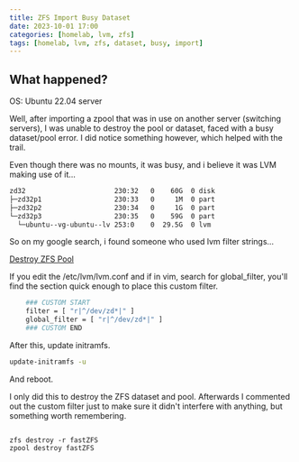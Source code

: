 ```yaml
---
title: ZFS Import Busy Dataset
date: 2023-10-01 17:00
categories: [homelab, lvm, zfs]
tags: [homelab, lvm, zfs, dataset, busy, import]
---
```


## What happened?

OS: Ubuntu 22.04 server

Well, after importing a zpool that was in use on another server (switching servers), I was unable to destroy the pool or dataset, faced with a busy dataset/pool error. I did notice something however, which helped with the trail.

Even though there was no mounts, it was busy, and i believe it was LVM making use of it...

```bash
zd32                      230:32   0    60G  0 disk
├─zd32p1                  230:33   0     1M  0 part
├─zd32p2                  230:34   0     1G  0 part
└─zd32p3                  230:35   0    59G  0 part
  └─ubuntu--vg-ubuntu--lv 253:0    0  29.5G  0 lvm
```

So on my google search, i found someone who used lvm filter strings...

[Destroy ZFS Pool](https://forum.proxmox.com/threads/cant-destroy-zvol-from-pool-dataset-is-busy-solution-lvm-picked-up-on-vg-pv-inside-need-filter-in-lvm-conf.80877/#post-357562)

If you edit the /etc/lvm/lvm.conf and if in vim, search for global_filter, you'll find the section quick enough to place this custom filter.

```bash
    ### CUSTOM START
    filter = [ "r|^/dev/zd*|" ]
    global_filter = [ "r|^/dev/zd*|" ]
    ### CUSTOM END
```

After this, update initramfs.

```bash
update-initramfs -u
```

And reboot.

I only did this to destroy the ZFS dataset and pool. Afterwards I commented out the custom filter just to make sure it didn't interfere with anything, but something worth remembering.

```bash:w

zfs destroy -r fastZFS
zpool destroy fastZFS
```

